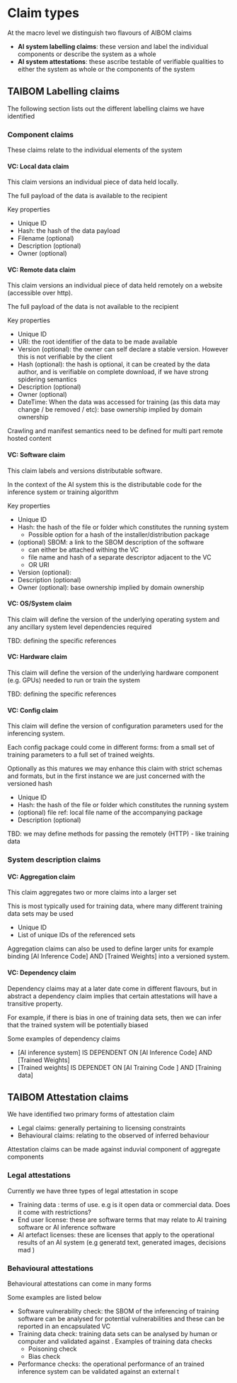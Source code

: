 # Claim types

At the macro level we distinguish two flavours of AIBOM claims

* **AI system labelling claims**: these version and label the individual components or describe the system as a whole
* **AI system attestations**: these ascribe testable of verifiable qualities to either the system as whole or the components of the system



## TAIBOM Labelling claims

The following section lists out the different labelling claims we have identified

### Component claims

These claims relate to the individual elements of the system 

#### VC: Local data claim

This claim versions an individual piece of data held locally.

The full payload of the data is available to the recipient 

Key properties

* Unique ID
* Hash: the hash of the data payload
* Filename (optional)
* Description (optional)
* Owner (optional)

#### VC: Remote data claim

This claim versions an individual piece of data held remotely on a website (accessible over http).

The full payload of the data is not available to the recipient 

Key properties

* Unique ID
* URI: the root identifier of the data to be made available  
* Version (optional): the owner can self declare a stable version. However this is not verifiable by the client 
* Hash (optional): the hash is optional, it can be created by the data author, and is verifiable on complete download, if we have strong spidering semantics 
* Description (optional)
* Owner (optional)
* DateTime: When the data was accessed for training (as this data may change / be removed / etc): base ownership implied by domain ownership

Crawling and manifest semantics need to be defined for multi part remote hosted content 

#### VC: Software claim

This claim labels and versions distributable software.

In the context of the AI system this is the distributable code for the inference system or training algorithm 

Key properties

* Unique ID
* Hash: the hash of the file or folder which constitutes the running system
  * Possible  option for a hash of the installer/distribution package  
* (optional) SBOM: a link to the SBOM description of the software
  * can either be attached withing the VC
  * file name and hash of a separate descriptor adjacent to the VC
  * OR URI 
* Version (optional): 
* Description (optional)
* Owner (optional): base ownership implied by domain ownership

#### VC: OS/System claim

This claim will define the version of the underlying operating system and any ancillary system level dependencies required 

TBD: defining the specific references 

#### VC: Hardware claim

This claim will define the version of the underlying hardware component (e.g. GPUs) needed to run or train the system 

TBD: defining the specific references 



#### VC: Config claim

This claim will define the version of configuration parameters used for the inferencing system.

Each config package could come in different forms: from a small set of training parameters to a full set of trained weights.

Optionally as this matures we may enhance this claim with strict schemas and formats, but in the first instance we are just concerned with the versioned hash 

* Unique ID
* Hash: the hash of the file or folder which constitutes the running system
* (optional) file ref: local file name of the accompanying package 
* Description (optional)

TBD: we may define methods for passing the remotely (HTTP) - like training data 



### System description claims

#### VC: Aggregation claim

This claim aggregates two or more claims into a larger set

This is most typically used for training data, where many different training data sets may be used 

* Unique ID
* List of unique IDs of the referenced sets

Aggregation claims can also be used to define larger units for example binding [AI Inference Code] AND [Trained Weights] into a versioned system. 



#### VC: Dependency claim

Dependency claims may at a later date come in different flavours, but in abstract a dependency claim implies that certain attestations will have a transitive property.

For example, if there is bias in one of training data sets, then we can infer that the trained system will be potentially biased

Some examples of dependency claims



* [AI inference system] IS DEPENDENT ON [AI Inference Code] AND [Trained Weights]
* [Trained weights]  IS DEPENDET ON [AI Training Code ] AND [Training data]

 

## TAIBOM Attestation claims

We have identified two primary forms of attestation claim

* Legal claims: generally pertaining to licensing constraints
* Behavioural claims: relating to the observed of inferred behaviour

Attestation claims can be made against induvial component of aggregate components 

### Legal attestations

Currently we have three types of legal attestation in scope

* Training data : terms of use. e.g is it open data or commercial data. Does it come with restrictions?
* End user license: these are software terms that may relate to AI training software or AI inference software
* AI artefact licenses: these are licenses that apply to the operational results of an AI system (e.g generatd text, generated images, decisions mad )



### Behavioural attestations

Behavioural attestations can come in many forms

Some examples are listed below 



* Software vulnerability check: the SBOM of the inferencing of training software can be analysed for potential vulnerabilities and these can be reported in an encapsulated VC
* Training data check: training data sets can be analysed by human or computer and validated against . Examples of training data checks
  * Poisoning check
  * Bias check 
* Performance checks: the operational performance of an trained inference system can be validated against an external t